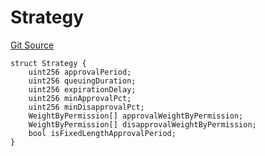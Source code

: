 # Strategy
[Git Source](https://github.com/llama-community/vertex-v1/blob/273c5d72ad31cc2754f7da37333566f14375808b/src/utils/Structs.sol)


```solidity
struct Strategy {
    uint256 approvalPeriod;
    uint256 queuingDuration;
    uint256 expirationDelay;
    uint256 minApprovalPct;
    uint256 minDisapprovalPct;
    WeightByPermission[] approvalWeightByPermission;
    WeightByPermission[] disapprovalWeightByPermission;
    bool isFixedLengthApprovalPeriod;
}
```

